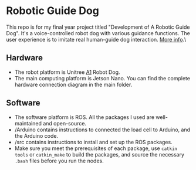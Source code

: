 # Robotic Guide Dog
This repo is for my final year project titled "Development of A Robotic Guide Dog". It's a voice-controlled robot dog with various guidance functions. The user experience is to imitate real human-guide dog interaction. [More info](https://centilinda.github.io/portfolio/fyp.html).\

## Hardware
- The robot platform is Unitree [A1](https://www.unitree.com/cn/products/a1) Robot Dog.
- The main computing platform is Jetson Nano. You can find the complete hardware connection diagram in the main folder.

## Software
- The software platform is ROS. All the packages I used are well-maintained and open-source.
- /Arduino contains instructions to connected the load cell to Arduino, and the Arduino code.
- /src contains instructions to install and set up the ROS packages.
- Make sure you meet the prerequisites of each package, use `catkin tools` or `catkin_make` to build the packages, and source the necessary `.bash` files before you run the nodes.